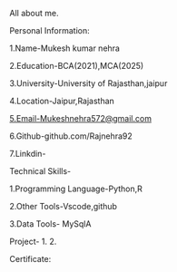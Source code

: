 All about me.

Personal Information:

  1.Name-Mukesh kumar nehra
 
  2.Education-BCA(2021),MCA(2025)
 
  3.University-University of Rajasthan,jaipur
 
  4.Location-Jaipur,Rajasthan
 
  5.Email-Mukeshnehra572@gmail.com
 
  6.Github-github.com/Rajnehra92
 
  7.Linkdin-

Technical Skills-

  1.Programming Language-Python,R
 
  2.Other Tools-Vscode,github
 
  3.Data Tools- MySqlA

Project-
 1.
 2.


Certificate:





